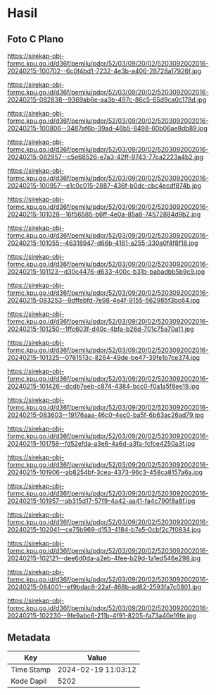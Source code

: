 # Hasil

## Foto C Plano

https://sirekap-obj-formc.kpu.go.id/d36f/pemilu/pdpr/52/03/09/20/02/5203092002016-20240215-100702--6c0f4bd1-7232-4e3b-a406-28728a17926f.jpg

https://sirekap-obj-formc.kpu.go.id/d36f/pemilu/pdpr/52/03/09/20/02/5203092002016-20240215-082838--9369ab6e-aa3b-497c-86c5-65d9ca0c178d.jpg

https://sirekap-obj-formc.kpu.go.id/d36f/pemilu/pdpr/52/03/09/20/02/5203092002016-20240215-100806--3487af6b-39ad-46b5-8498-60b06ae8db89.jpg

https://sirekap-obj-formc.kpu.go.id/d36f/pemilu/pdpr/52/03/09/20/02/5203092002016-20240215-082957--c5e68526-e7a3-42ff-9743-77ca2223a4b2.jpg

https://sirekap-obj-formc.kpu.go.id/d36f/pemilu/pdpr/52/03/09/20/02/5203092002016-20240215-100957--e1c0c015-2887-436f-b0dc-cbc4ecdf874b.jpg

https://sirekap-obj-formc.kpu.go.id/d36f/pemilu/pdpr/52/03/09/20/02/5203092002016-20240215-101028--16f56585-b6ff-4e0a-85a8-74572884d9b2.jpg

https://sirekap-obj-formc.kpu.go.id/d36f/pemilu/pdpr/52/03/09/20/02/5203092002016-20240215-101055--46318947-d66b-4161-a255-330a0f4f8f18.jpg

https://sirekap-obj-formc.kpu.go.id/d36f/pemilu/pdpr/52/03/09/20/02/5203092002016-20240215-101123--d30c4476-d633-400c-b31b-babadbb5b9c9.jpg

https://sirekap-obj-formc.kpu.go.id/d36f/pemilu/pdpr/52/03/09/20/02/5203092002016-20240215-083253--9dffebfd-7e98-4e4f-9155-562985f3bc64.jpg

https://sirekap-obj-formc.kpu.go.id/d36f/pemilu/pdpr/52/03/09/20/02/5203092002016-20240215-101250--1ffc603f-d40c-4bfa-b26d-701c75a70a11.jpg

https://sirekap-obj-formc.kpu.go.id/d36f/pemilu/pdpr/52/03/09/20/02/5203092002016-20240215-101325--0761513c-8264-49de-be47-39fe1b7ce374.jpg

https://sirekap-obj-formc.kpu.go.id/d36f/pemilu/pdpr/52/03/09/20/02/5203092002016-20240215-101426--dcdb7eeb-c874-4384-bcc0-f0a1a5f8ee19.jpg

https://sirekap-obj-formc.kpu.go.id/d36f/pemilu/pdpr/52/03/09/20/02/5203092002016-20240215-083603--19176aaa-46c0-4ec0-ba5f-6b63ac26ad79.jpg

https://sirekap-obj-formc.kpu.go.id/d36f/pemilu/pdpr/52/03/09/20/02/5203092002016-20240215-101758--fd52efda-a3e6-4a6d-a3fa-fcfce4250a3f.jpg

https://sirekap-obj-formc.kpu.go.id/d36f/pemilu/pdpr/52/03/09/20/02/5203092002016-20240215-101906--ab8254bf-3cea-4373-96c3-458ca8157a6a.jpg

https://sirekap-obj-formc.kpu.go.id/d36f/pemilu/pdpr/52/03/09/20/02/5203092002016-20240215-101957--ab315d17-57f9-4a42-aa41-fa4c790f8a8f.jpg

https://sirekap-obj-formc.kpu.go.id/d36f/pemilu/pdpr/52/03/09/20/02/5203092002016-20240215-102041--ce75b969-d153-4184-b7e5-0cbf2c7f0834.jpg

https://sirekap-obj-formc.kpu.go.id/d36f/pemilu/pdpr/52/03/09/20/02/5203092002016-20240215-102121--dee6d0da-a2eb-4fee-b29d-1a1ed546e298.jpg

https://sirekap-obj-formc.kpu.go.id/d36f/pemilu/pdpr/52/03/09/20/02/5203092002016-20240215-084001--ef9bdac8-22af-468b-ad82-2593fa7c0801.jpg

https://sirekap-obj-formc.kpu.go.id/d36f/pemilu/pdpr/52/03/09/20/02/5203092002016-20240215-102230--9fe9abc6-211b-4f91-8205-fa73a40e16fe.jpg


## Metadata

| Key        | Value               |
| ---------- | ------------------- |
| Time Stamp | 2024-02-19 11:03:12 |
| Kode Dapil | 5202                |



